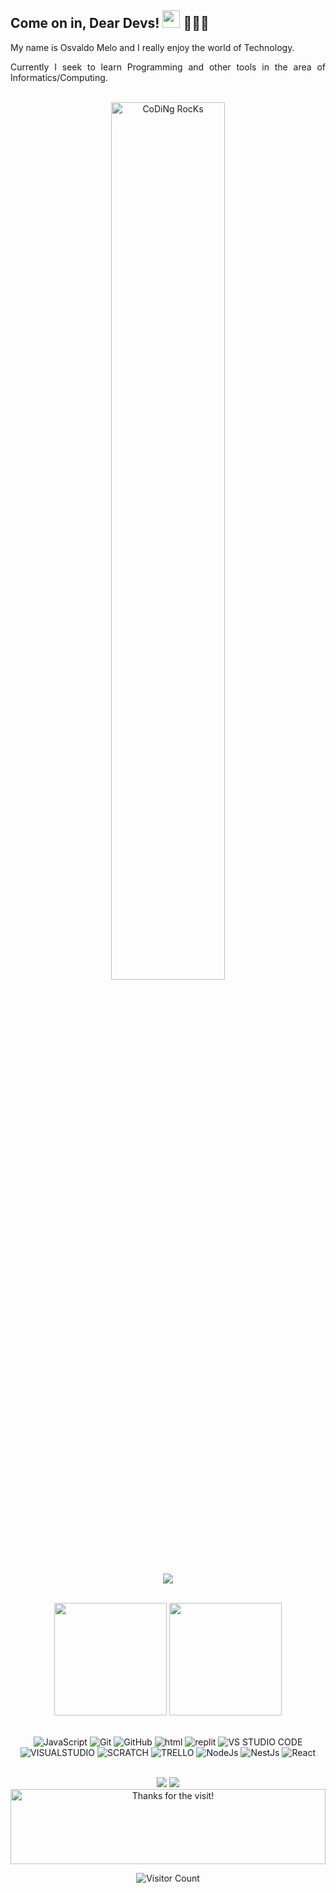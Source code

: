 ## Come on in, Dear Devs! <img src="https://media.giphy.com/media/hvRJCLFzcasrR4ia7z/giphy.gif" width="28"> 👨🏻‍💻

<div align= "justify">

My name is Osvaldo Melo and I really enjoy the world of Technology.

Currently I seek to learn Programming and other tools in the area of Informatics/Computing.

<br>
<div align="center" width="25">
<img src="https://github.com/SP-XD/SP-XD/blob/main/images/dev-working_rounded.gif?raw=true" href="https://github.com/sp-xd" alt="CoDiNg RocKs"  width="60%"/>

</div>

<p align="center">
  <a href="https://github.com/DenverCoder1/readme-typing-svg"><img src="https://readme-typing-svg.herokuapp.com/?lines=Apprentice%20Developer%20App%20Web;Developer%20In%20Training;Learning%20things%20New&center=true&width=440&height=45&color=Blue&vCenter=true&size=22&pause=1000"></a>
</p>

<br>

<!-- GITHUB STATUS -->
<div align="center">
  <img height="180em" widht="200em" src="https://github-readme-stats.vercel.app/api/top-langs/?username=Meloosvaldo&layout=compact"/>
  <img height="180em" src="https://github-readme-stats.vercel.app/api?username=Meloosvaldo&show_icons=true&theme=radical"/>



  <!-- TEMAS: dark, radical, merko, gruvbox, tokyonight, onedark, cobalt, synthwave, highcontrast, dracula -->
</div>

<br>

<!-- TECNOLOGIAS -->
<div align="center">

![JavaScript](https://img.shields.io/badge/JavaScript-323330?style=for-the-badge&logo=javascript&logoColor=F7DF1E)
![Git](https://img.shields.io/badge/GIT-E44C30?style=for-the-badge&logo=git&logoColor=white)
![GitHub](https://img.shields.io/badge/GitHub-100000?style=for-the-badge&logo=github&logoColor=white=github)
![html](https://img.shields.io/badge/HTML5-E34F26?style=for-the-badge&logo=html5&logoColor=white=html)
![replit](https://img.shields.io/badge/replit-667881?style=for-the-badge&logo=replit&logoColor=white=replit)
![VS STUDIO CODE](https://img.shields.io/badge/Visual_Studio_Code-0078D4?style=for-the-badge&logo=visual%20studio%20code&logoColor=white)
![VISUALSTUDIO](https://img.shields.io/badge/Visual_Studio-5C2D91?style=for-the-badge&logo=visual%20studio&logoColor=white)
![SCRATCH](https://img.shields.io/badge/Scratch-4D97FF?style=for-the-badge&logo=Scratch&logoColor=white)
![TRELLO](https://img.shields.io/badge/Trello-0052CC?style=for-the-badge&logo=trello&logoColor=white)
![NodeJs](https://img.shields.io/badge/Node.js-339933?style=for-the-badge&logo=nodedotjs&logoColor=white)
![NestJs](https://img.shields.io/badge/nestjs-E0234E?style=for-the-badge&logo=nestjs&logoColor=white)
![React](https://img.shields.io/badge/React-20232A?style=for-the-badge&logo=react&logoColor=61DAFB)


<br>
</div>

<!-- REDES SOCIAIS -->
<div align="center">
  <a href="https://www.instagram.com/osvaldomelojr/" target="_blank"><img src="https://img.shields.io/badge/-Instagram-%23E4405F?style=for-the-badge&logo=instagram&logoColor=white" target="_blank"></a>
  <a href="https://www.linkedin.com/in/osvaldo-antunes-de-melo-junior-6026bb49" target="_blank"><img src="https://img.shields.io/badge/-LinkedIn-%230077B5?style=for-the-badge&logo=linkedin&logoColor=white" target="_blank"></a>  
  
</div>

<div align="center">
<img height="120" alt="Thanks for the visit!" width="100%" src="https://raw.githubusercontent.com/BrunnerLivio/brunnerlivio/master/images/marquee.svg"/>

![Visitor Count](https://profile-counter.glitch.me/Meloosvaldo/count.svg)
